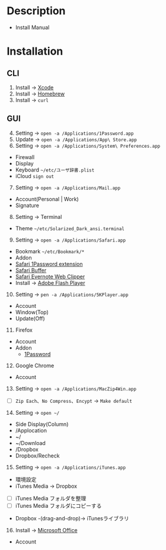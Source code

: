 # Description
- Install Manual

# Installation
## CLI
1. Install -> [Xcode](https://itunes.apple.com/jp/app/xcode/id497799835?mt=12)
2. Install -> [Homebrew](https://brew.sh/index_ja.html)
3. Install -> `curl `

## GUI
4. Setting -> `open -a /Applications/1Password.app`
5. Update  -> `open -a /Applications/App\ Store.app`
6. Setting -> `open -a /Applications/System\ Preferences.app`
 - Firewall
 - Display
 - Keyboard `~/etc/ユーザ辞書.plist`
 - iCloud `sign out`
7. Setting -> `open -a /Applications/Mail.app`
 - Account(Personal | Work)
 - Signature
8. Setting -> Terminal
 - Theme `~/etc/Solarized_Dark_ansi.terminal`
9. Setting -> `open -a /Applications/Safari.app`
 - Bookmark `~/etc/Bookmark/*`
 - Addon
  - [Safari 1Password extension](https://safari-extensions.apple.com/details/?id=com.agilebits.onepassword4-safari-2BUA8C4S2C)
  - [Safari Buffer](https://safari-extensions.apple.com/details/?id=com.bufferapp.buffer-UYDA63C4EC)
  - [Safari Evernote Web Clipper](https://safari-extensions.apple.com/details/?id=com.evernote.safari.clipper-Q79WDW8YH9)
 - Install -> [Adobe Flash Player](https://get.adobe.com/jp/flashplayer/)
10. Setting -> `pen -a /Applications/5KPlayer.app`
 - Account
 - Window(Top)
 - Update(Off)
11. Firefox
 - Account
 - Addon
   - [1Password](https://1password.com/browsers/)
12. Google Chrome
 - Account
13. Setting -> `open -a /Applications/MacZip4Win.app`
 - [ ] `Zip Each`、`No Compress`、`Encypt` -> `Make default`
14. Setting -> `open ~/`
 - Side Display(Column)
  - /Applocation
  - ~/
  - ~/Download
  - /Dropbox
  - Dropbox/Recheck
15. Setting -> `open -a /Applications/iTunes.app`
 - 環境設定
  - iTunes Media -> Dropbox
  - [ ] iTunes Media フォルダを整理
  - [ ] iTunes Media フォルダにコピーする
- Dropbox -(drag-and-drop)-> iTunesライブラリ
16. Install -> [Microsoft Office](https://stores.office.com/myaccount/home.aspx?ms.officeurl=myaccount)
 - Account
